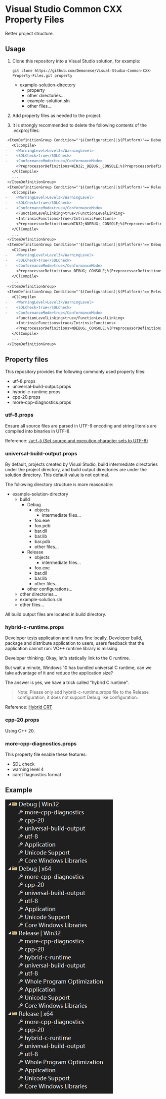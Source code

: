 # Visual Studio Common CXX Property Files

Better project structure.

## Usage

1. Clone this repository into a Visual Studio solution, for example:

    ```batch
    git clone https://github.com/Demonese/Visual-Studio-Common-CXX-Property-Files.git property
    ```

    * example-solution-directory
        * property
        * other directories...
        * example-solution.sln
        * other files...

2. Add property files as needed to the project.

3. It is strongly recommended to delete the following contents of the .vcxproj files:

```diff
 <ItemDefinitionGroup Condition="'$(Configuration)|$(Platform)'=='Debug|Win32'">
   <ClCompile>
-    <WarningLevel>Level3</WarningLevel>
-    <SDLCheck>true</SDLCheck>
-    <ConformanceMode>true</ConformanceMode>
     <PreprocessorDefinitions>WIN32;_DEBUG;_CONSOLE;%(PreprocessorDefinitions)</PreprocessorDefinitions>
   </ClCompile>
   ...
 </ItemDefinitionGroup>
 <ItemDefinitionGroup Condition="'$(Configuration)|$(Platform)'=='Release|Win32'">
   <ClCompile>
-    <WarningLevel>Level3</WarningLevel>
-    <SDLCheck>true</SDLCheck>
-    <ConformanceMode>true</ConformanceMode>
     <FunctionLevelLinking>true</FunctionLevelLinking>
     <IntrinsicFunctions>true</IntrinsicFunctions>
     <PreprocessorDefinitions>WIN32;NDEBUG;_CONSOLE;%(PreprocessorDefinitions)</PreprocessorDefinitions>
   </ClCompile>
   ...
 </ItemDefinitionGroup>
 <ItemDefinitionGroup Condition="'$(Configuration)|$(Platform)'=='Debug|x64'">
   <ClCompile>
-    <WarningLevel>Level3</WarningLevel>
-    <SDLCheck>true</SDLCheck>
-    <ConformanceMode>true</ConformanceMode>
     <PreprocessorDefinitions>_DEBUG;_CONSOLE;%(PreprocessorDefinitions)</PreprocessorDefinitions>
   </ClCompile>
   ...
 </ItemDefinitionGroup>
 <ItemDefinitionGroup Condition="'$(Configuration)|$(Platform)'=='Release|x64'">
   <ClCompile>
-    <WarningLevel>Level3</WarningLevel>
-    <SDLCheck>true</SDLCheck>
-    <ConformanceMode>true</ConformanceMode>
     <FunctionLevelLinking>true</FunctionLevelLinking>
     <IntrinsicFunctions>true</IntrinsicFunctions>
     <PreprocessorDefinitions>NDEBUG;_CONSOLE;%(PreprocessorDefinitions)</PreprocessorDefinitions>
   </ClCompile>
   ...
 </ItemDefinitionGroup>
```

## Property files

This repository provides the following commonly used property files:

* utf-8.props
* universal-build-output.props
* hybrid-c-runtime.props
* cpp-20.props
* more-cpp-diagnostics.props

### utf-8.props

Ensure all source files are parsed in UTF-8 encoding and string literals are compiled into binaries in UTF-8.

Reference: [`/utf-8` (Set source and execution character sets to UTF-8)](https://learn.microsoft.com/en-us/cpp/build/reference/utf-8-set-source-and-executable-character-sets-to-utf-8?view=msvc-170)

### universal-build-output.props

By default, projects created by Visual Studio, build intermediate directories under the project directory, and build output directories are under the solution directory. This default value is not optimal.

The following directory structure is more reasonable:

* example-solution-directory
    * build
        * Debug
            * objects
                * intermediate files...
            * foo.exe
            * foo.pdb
            * bar.dll
            * bar.lib
            * bar.pdb
            * other files...
        * Release
            * objects
                * intermediate files...
            * foo.exe
            * bar.dll
            * bar.lib
            * other files...
        * other configurations...
    * other directories...
    * example-solution.sln
    * other files...

All build output files are located in build directory.

### hybrid-c-runtime.props

Developer tests application and it runs fine locally. Developer build, package and distribute application to users, users feedback that the application cannot run: VC++ runtime library is missing.

Developer thinking: Okay, let's statically link to the C runtime.

But wait a minute, Windows 10 has bundled universal C runtime, can we take advantage of it and reduce the application size?

The answer is yes, we have a trick called "hybrid C runtime".

> Note: Please only add hybrid-c-runtime.props file to the Release configuration, it does not support Debug like configuration.

Reference: [Hybrid CRT](https://github.com/microsoft/WindowsAppSDK/blob/main/docs/Coding-Guidelines/HybridCRT.md)

### cpp-20.props

Using C++ 20.

### more-cpp-diagnostics.props

This property file enable these features:

* SDL check
* warning level 4
* caret fiagnostics format

## Example

![Property Window](/image/property-window.png)
